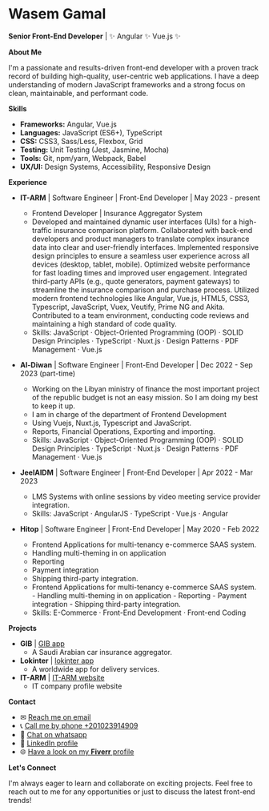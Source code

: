 # Wasem Gamal 

**Senior Front-End Developer** | ✨ Angular ✨ Vue.js ✨

**About Me**

I'm a passionate and results-driven front-end developer with a proven track record of building high-quality, user-centric web applications. I have a deep understanding of modern JavaScript frameworks and a strong focus on clean, maintainable, and performant code. 

**Skills**

* **Frameworks:** Angular, Vue.js
* **Languages:** JavaScript (ES6+), TypeScript
* **CSS:** CSS3, Sass/Less, Flexbox, Grid
* **Testing:** Unit Testing (Jest, Jasmine, Mocha)
* **Tools:** Git, npm/yarn, Webpack, Babel
* **UX/UI:** Design Systems, Accessibility, Responsive Design

**Experience**

* **IT-ARM** | Software Engineer | Front-End Developer | May 2023 - present
    * Frontend Developer | Insurance Aggregator System
    * Developed and maintained dynamic user interfaces (UIs) for a high-traffic insurance comparison platform.
      Collaborated with back-end developers and product managers to translate complex insurance data into clear and user-friendly interfaces.
      Implemented responsive design principles to ensure a seamless user experience across all devices (desktop, tablet, mobile).
      Optimized website performance for fast loading times and improved user engagement.
      Integrated third-party APIs (e.g., quote generators, payment gateways) to streamline the insurance comparison and purchase process.
      Utilized modern frontend technologies like Angular, Vue.js, HTML5, CSS3, Typescript, JavaScript, Vuex, Veutify, Prime NG and Akita.
      Contributed to a team environment, conducting code reviews and maintaining a high standard of code quality.
    * Skills: JavaScript · Object-Oriented Programming (OOP) · SOLID Design Principles · TypeScript · Nuxt.js · Design Patterns · PDF Management · Vue.js

* **Al-Diwan** | Software Engineer | Front-End Developer | Dec 2022 - Sep 2023 (part-time)
    * Working on the Libyan ministry of finance the most important project of the republic budget is not an easy mission. So I am doing my best to keep it up.
    * I am in charge of the department of Frontend Development
    * Using Vuejs, Nuxt.js, Typescript and JavaScript.
    * Reports, Financial Operations, Exporting and importing.
    * Skills: JavaScript · Object-Oriented Programming (OOP) · SOLID Design Principles · TypeScript · Nuxt.js · Design Patterns · PDF Management · Vue.js

* **JeelAIDM** | Software Engineer | Front-End Developer | Apr 2022 - Mar 2023
    * LMS Systems with online sessions by video meeting service provider integration.
    * Skills: JavaScript · AngularJS · TypeScript · Vue.js · Angular

* **Hitop** | Software Engineer | Front-End Developer | May 2020 - Feb 2022
    * Frontend Applications for multi-tenancy e-commerce SAAS system.
    * Handling multi-theming in on application
    * Reporting
    * Payment integration
    * Shipping third-party integration.
    * Frontend Applications for multi-tenancy e-commerce SAAS system. - Handling multi-theming in on application - Reporting - Payment integration - Shipping third-party integration.
    * Skills: E-Commerce · Front-End Development · Front-end Coding

**Projects**

* **GIB** | [GIB app](https://gib-v2.netlify.app/)
    * A Saudi Arabian car insurance aggregator.
* **Lokinter** | [lokinter app](http://dev.lokinter.com/)
    * A worldwide app for delivery services.
* **IT-ARM** | [IT-ARM website](https://it-arm.com/)
    * IT company profile website

**Contact**

* ✉ <a href="mailto:engwasem20@gmail.com" target="_blank">Reach me on email</a>
* 📞 <a href="tel:+201023914909" target="_blank">Call me by phone +201023914909</a>
* 💬 <a href="https://wa.me/+201023914909" target="_blank">Chat on whatsapp</a>
* 🔗 <a href="https://www.linkedin.com/in/wasemgamal" target="_blank">LinkedIn profile</a>
* 🌐 <a href="https://www.fiverr.com/wasem_gamal" target="_blank">Have a look on my **Fiverr** profile</a>

**Let's Connect**

I'm always eager to learn and collaborate on exciting projects. Feel free to reach out to me for any opportunities or just to discuss the latest front-end trends!
